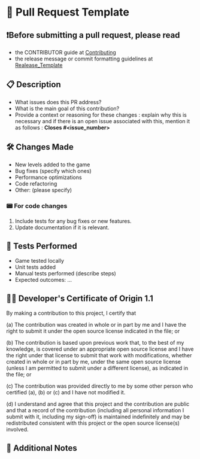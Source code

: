# 📝 Pull Request Template
## ❗️Before submitting a pull request, please read

- the CONTRIBUTOR guide at [Contributing](https://github.com/INFOM126-Automated-Software-Engineering/2048-groupe-07/blob/main/CONTRIBUTING.md)
- the release message or commit formatting guidelines at [Realease_Template](https://github.com/INFOM126-Automated-Software-Engineering/2048-groupe-07/blob/main/template/Release_template.md)

## 📋 Description
<!--Briefly describe the changes brought about by this PR. -->
- What issues does this PR address?
- What is the main goal of this contribution?
- Provide a context or reasoning for these changes : explain why this is necessary and if there is an open issue associated with this, mention it as follows : **Closes #<issue_number>**

## 🛠️ Changes Made
<!-- Provide a detailed list of the changes included in this PR. -->
- New levels added to the game
- Bug fixes (specify which ones)
- Performance optimizations
- Code refactoring
- Other: (please specify)

### 📟 For code changes
1. Include tests for any bug fixes or new features.
2. Update documentation if it is relevant.

## 🔧 Tests Performed
<!-- Indicate how the changes were tested. -->
- Game tested locally
- Unit tests added
- Manual tests performed (describe steps)
- Expected outcomes: ...

## 👩‍💻 Developer's Certificate of Origin 1.1

By making a contribution to this project, I certify that

(a) The contribution was created in whole or in part by me and I
    have the right to submit it under the open source license
    indicated in the file; or

(b) The contribution is based upon previous work that, to the best
    of my knowledge, is covered under an appropriate open source
    license and I have the right under that license to submit that
    work with modifications, whether created in whole or in part
    by me, under the same open source license (unless I am
    permitted to submit under a different license), as indicated
    in the file; or

(c) The contribution was provided directly to me by some other
    person who certified (a), (b) or (c) and I have not modified
    it.

(d) I understand and agree that this project and the contribution
    are public and that a record of the contribution (including all
    personal information I submit with it, including my sign-off) is
    maintained indefinitely and may be redistributed consistent with
    this project or the open source license(s) involved.

## 📣 Additional Notes
<!-- Add any additional comments or important information for the reviewers. -->
